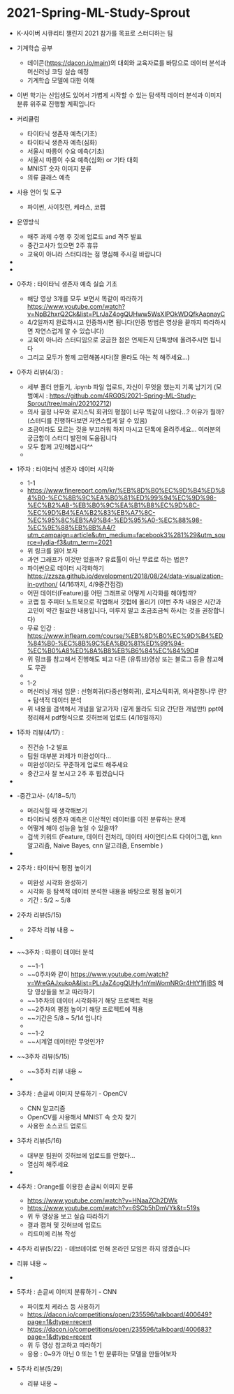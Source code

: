 # 2021-Spring-ML-Study-Sprout
- K-사이버 시큐리티 챌린지 2021 참가를 목표로 스터디하는 팀
- 기계학습 공부
  - 데이콘(https://dacon.io/main)의 대회와 교육자료를 바탕으로 데이터 분석과 머신러닝 코딩 실습 예정
  - 기계학습 모델에 대한 이해

- 이번 학기는 신입생도 있어서 가볍게 시작할 수 있는 탐색적 데이터 분석과 이미지 분류 위주로 진행할 계획입니다
- 커리큘럼
  - 타이타닉 생존자 예측(기초)
  - 타이타닉 생존자 예측(심화)
  - 서울시 따릉이 수요 예측(기초)
  - 서울시 따릉이 수요 예측(심화) or 기타 대회
  - MNIST 숫자 이미지 분류 
  - 의류 클래스 예측

- 사용 언어 및 도구
  - 파이썬, 사이킷런, 케라스, 코랩

- 운영방식
  - 매주 과제 수행 후 깃에 업로드 and 격주 발표
  - 중간고사가 있으면 2주 휴뮤
  - 교육이 아니라 스터디라는 점 명심해 주시길 바랍니다

-
-
- 0주차 : 타이타닉 생존자 예측 실습 기초
  - 해당 영상 3개를 모두 보면서 똑같이 따라하기 https://www.youtube.com/watch?v=NpB2hxrQ2Ck&list=PLrJaZ4ogQUHww5WsXIPOkWDQfkAapnayC
  - 4/2일까지 완료하시고 인증하시면 됩니다(인증 방법은 영상을 끝까지 따라하시면 자연스럽게 알 수 있습니다)
  - 교육이 아니라 스터디임으로 궁금한 점은 언제든지 단톡방에 올려주시면 됩니다
  - 그리고 모두가 함께 고민해봅시다(잘 몰라도 아는 척 해주세요...)
- 0주차 리뷰(4/3) :
  - 세부 폴더 만들기, .ipynb 파일 업로드, 자신이 무엇을 했는지 기록 남기기 (모범예시 : https://github.com/4RG0S/2021-Spring-ML-Study-Sprout/tree/main/202102712)
  - 의사 결정 나무와 로지스틱 회귀의 평점이 너무 똑같이 나왔다...? 이유가 뭘까? (스터디를 진행하다보면 자연스럽게 알 수 있음)
  - 조금이라도 모르는 것을 부끄러워 하지 마시고 단톡에 올려주세요... 여러분의 궁금함이 스터디 발전에 도움됩니다 
  - 모두 함께 고민해봅시다^^
  -
- 1주차 : 타이타닉 생존자 데이터 시각화
  - 1-1
  - https://www.finereport.com/kr/%EB%8D%B0%EC%9D%B4%ED%84%B0-%EC%8B%9C%EA%B0%81%ED%99%94%EC%9D%98-%EC%B2%AB-%EB%B0%9C%EA%B1%B8%EC%9D%8C-%EC%9D%B4%EA%B2%83%EB%A7%8C-%EC%95%8C%EB%A9%B4-%ED%95%A0-%EC%88%98-%EC%9E%88%EB%8B%A4/?utm_campaign=article&utm_medium=facebook3%281%29&utm_source=lydia-f3&utm_term=2021 
  - 위 링크를 읽어 보자
  - 과연 그래프가 이것만 있을까? 유료툴이 아닌 무료로 하는 법은?
  - 파이썬으로 데이터 시각화하기 https://zzsza.github.io/development/2018/08/24/data-visualization-in-python/ (4/16까지, 4/9중간점검)
  - 어떤 데이터(Feature)를 어떤 그래프로 어떻게 시각화를 해야할까?
  - 코랩 등 주피터 노트북으로 작업해서 깃헙에 올리기 (이번 주차 내용은 시간과 고민이 약간 필요한 내용입니다, 미루지 말고 조금조금씩 하시는 것을 권장합니다)
  - 무료 인강 : https://www.inflearn.com/course/%EB%8D%B0%EC%9D%B4%ED%84%B0-%EC%8B%9C%EA%B0%81%ED%99%94-%EC%B0%A8%ED%8A%B8%EB%B6%84%EC%84%9D#
  - 위 링크를 참고해서 진행해도 되고 다른 (유튜브)영상 또는 블로그 등을 참고해도 무관
  -
  - 1-2
  - 머신러닝 개념 입문 : 선형회귀(다중선형회귀), 로지스틱회귀, 의사결정나무 란? + 탐색적 데이터 분석
  - 위 내용을 검색해서 개념을 알고가자 (깊게 몰라도 되요 간단한 개념만!) ppt에 정리해서 pdf형식으로 깃허브에 업로드 (4/16일까지)
- 1주차 리뷰(4/17) :
  - 진건승 1-2 발표
  - 팀원 대부분 과제가 미완성이다...
  - 미완성이라도 꾸준하게 업로드 해주세요
  - 중간고사 잘 보시고 2주 후 뵙겠습니다
-
- -중간고사- (4/18~5/1)
  - 머리식힐 때 생각해보기
  - 타이타닉 생존자 예측은 이산적인 데이터를 이진 분류하는 문제
  - 어떻게 해야 성능을 높일 수 있을까?
  - 검색 키워드 (Feature, 데이터 전처리, 데이터 사이언티스트 다이어그램, knn 알고리즘, Naive Bayes, cnn 알고리즘, Ensemble )
- 
- 2주차 : 타이타닉 평점 높이기
  - 미완성 시각화 완성하기
  - 시각화 등 탐색적 데이터 분석한 내용을 바탕으로 평점 높이기
  - 기간 : 5/2 ~ 5/8 
- 2주차 리뷰(5/15)
  - 2주차 리뷰 내용 ~
- 
- ~~3주차 : 따릉이 데이터 분석
  - ~~1-1
  - ~~0주차와 같이 https://www.youtube.com/watch?v=WreGAJxukpA&list=PLrJaZ4ogQUHy1nYmWomNRGr4HtY1fjIBS 해당 영상들을 보고 따라하기
  - ~~1주차의 데이터 시각화하기 해당 프로젝트 적용
  - ~~2주차의 평점 높이기 해당 프로젝트에 적용
  - ~~기간은 5/8 ~ 5/14 입니다
  - 
  - ~~1-2
  - ~~시계열 데이터란 무엇인가?
- ~~3주차 리뷰(5/15)
  - ~~3주차 리뷰 내용 ~
-
- 3주차 : 손글씨 이미지 분류하기 - OpenCV
  - CNN 알고리즘
  - OpenCV를 사용해서 MNIST 속 숫자 찾기
  - 사용한 소스코드 업로드
- 3주차 리뷰(5/16)
  - 대부분 팀원이 깃허브에 업로드를 안했다...
  - 열심히 해주세요
-
- 4주차 : Orange를 이용한 손글씨 이미지 분류
  - https://www.youtube.com/watch?v=HNaaZCh2DWk
  - https://www.youtube.com/watch?v=6SCb5hDmVYk&t=519s
  - 위 두 영상을 보고 실습 따라하기
  - 결과 캡쳐 및 깃허브에 업로드
  - 리드미에 리뷰 작성
- 4주차 리뷰(5/22) - 데브데이로 인해 온라인 모임은 하지 않겠습니다
- 리뷰 내용 ~ 
-
- 5주차 : 손글씨 이미지 분류하기 - CNN
  - 파이토치 케라스 등 사용하기
  - https://dacon.io/competitions/open/235596/talkboard/400649?page=1&dtype=recent
  - https://dacon.io/competitions/open/235596/talkboard/400683?page=1&dtype=recent
  - 위 두 영상 참고하고 따라하기
  - 응용 : 0~9가 아닌 0 또는 1 만 분류하는 모델을 만들어보자
- 5주차 리뷰(5/29)
  - 리뷰 내용 ~
